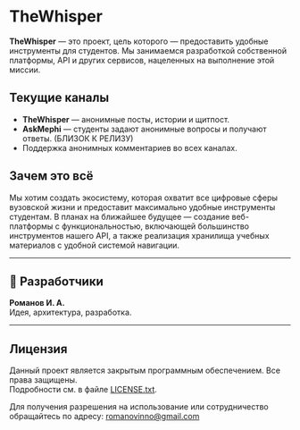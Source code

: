 # TheWhisper

**TheWhisper** — это проект, цель которого — предоставить удобные инструменты для студентов. Мы занимаемся разработкой собственной платформы, API и других сервисов, нацеленных на выполнение этой миссии.

## Текущие каналы

- **TheWhisper** — анонимные посты, истории и щитпост.  
- **AskMephi** — студенты задают анонимные вопросы и получают ответы. (БЛИЗОК К РЕЛИЗУ)  
- Поддержка анонимных комментариев во всех каналах.

## Зачем это всё

Мы хотим создать экосистему, которая охватит все цифровые сферы вузовской жизни и предоставит максимально удобные инструменты студентам. В планах на ближайшее будущее — создание веб-платформы с функциональностью, включающей большинство инструментов нашего API, а также реализация хранилища учебных материалов с удобной системой навигации.

---

## 👤 Разработчики

**Романов И. А.**  
Идея, архитектура, разработка.

---

## Лицензия

Данный проект является закрытым программным обеспечением. Все права защищены.  
Подробности см. в файле [LICENSE.txt](./LICENSE).

Для получения разрешения на использование или сотрудничество обращайтесь по адресу: romanovinno@gmail.com
